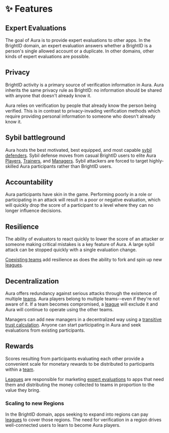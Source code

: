 # ✨ Features

## Expert Evaluations

The goal of Aura is to provide expert evaluations to other apps. In the BrightID domain, an expert evaluation answers whether a BrightID is a person's single allowed account or a duplicate. In other domains, other kinds of expert evaluations are possible.

## Privacy

BrightID activity is a primary source of verification information in Aura. Aura inherits the same privacy rule as BrightID: no information should be shared with anyone that doesn't already know it.

Aura relies on verification by people that already know the person being verified. This is in contrast to privacy-invading verification methods which require providing personal information to someone who doesn't already know it.

## Sybil battleground <a href="#sybil-battleground" id="sybil-battleground"></a>

Aura hosts the best motivated, best equipped, and most capable [sybil defenders](https://en.wikipedia.org/wiki/Sybil_attack). Sybil defense moves from casual BrightID users to elite Aura [Players](broken-reference), [Trainers](../roles/trainers.md), and [Managers](../roles/managers.md). Sybil attackers are forced to target highly-skilled Aura participants rather than BrightID users.

## Accountability

Aura participants have skin in the game. Performing poorly in a role or participating in an attack will result in a poor or negative evaluation, which will quickly drop the score of a participant to a level where they can no longer influence decisions.

## Resilience

The ability of evaluators to react quickly to lower the score of an attacker or someone making critical mistakes is a key feature of Aura. A large sybil attack can be stopped quickly with a single evaluation change.

[Coexisting teams](../roles/teams.md) add resilience as does the ability to fork and spin up new [leagues](../roles/teams.md#leagues).

## Decentralization

Aura offers redundancy against serious attacks through the existence of multiple [teams](../roles/teams.md). Aura players belong to multiple teams--even if they're not aware of it. If a team becomes compromised, a [league](../roles/teams.md#leagues) will exclude it and Aura will continue to operate using the other teams.

Managers can add new managers in a decentralized way using a [transitive trust calculation](../roles/managers.md#manager-scores). Anyone can start participating in Aura and seek evaluations from existing participants.

## Rewards

Scores resulting from participants evaluating each other provide a convenient scale for monetary rewards to be distributed to participants within a [team](../roles/teams.md).

[Leagues](../roles/teams.md#leagues) are responsible for marketing [expert evaluations](how-aura-works.md#expert-evaluations) to apps that need them and distributing the money collected to teams in proportion to the value they bring.

### Scaling to new Regions

In the BrightID domain, apps seeking to expand into regions can pay [leagues](../roles/teams.md#leagues) to cover those regions. The need for verification in a region drives well-connected users to learn to become Aura players.&#x20;
